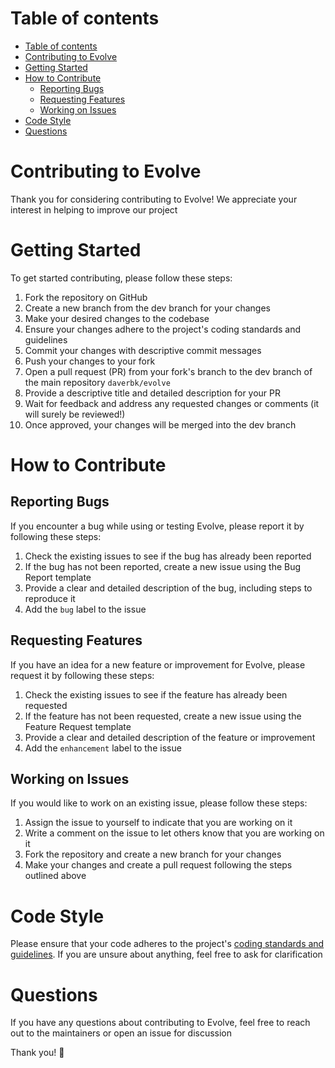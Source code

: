 # Table of contents

<!-- TOC -->
* [Table of contents](#table-of-contents)
* [Contributing to Evolve](#contributing-to-evolve)
* [Getting Started](#getting-started)
* [How to Contribute](#how-to-contribute)
  * [Reporting Bugs](#reporting-bugs)
  * [Requesting Features](#requesting-features)
  * [Working on Issues](#working-on-issues)
* [Code Style](#code-style)
* [Questions](#questions)
<!-- TOC -->

# Contributing to Evolve
Thank you for considering contributing to Evolve! We appreciate your interest in helping to improve our project

# Getting Started
To get started contributing, please follow these steps:

1. Fork the repository on GitHub
2. Create a new branch from the dev branch for your changes
3. Make your desired changes to the codebase
4. Ensure your changes adhere to the project's coding standards and guidelines
5. Commit your changes with descriptive commit messages
6. Push your changes to your fork
7. Open a pull request (PR) from your fork's branch to the dev branch of the main repository `daverbk/evolve`
8. Provide a descriptive title and detailed description for your PR
9. Wait for feedback and address any requested changes or comments (it will surely be reviewed!)
10. Once approved, your changes will be merged into the dev branch

# How to Contribute

## Reporting Bugs

If you encounter a bug while using or testing Evolve, please report it by following these steps:

1. Check the existing issues to see if the bug has already been reported
2. If the bug has not been reported, create a new issue using the Bug Report template
3. Provide a clear and detailed description of the bug, including steps to reproduce it
4. Add the `bug` label to the issue

## Requesting Features
If you have an idea for a new feature or improvement for Evolve, please request it by following these steps:

1. Check the existing issues to see if the feature has already been requested
2. If the feature has not been requested, create a new issue using the Feature Request template
3. Provide a clear and detailed description of the feature or improvement
4. Add the `enhancement` label to the issue

## Working on Issues
If you would like to work on an existing issue, please follow these steps:

1. Assign the issue to yourself to indicate that you are working on it
2. Write a comment on the issue to let others know that you are working on it
3. Fork the repository and create a new branch for your changes
4. Make your changes and create a pull request following the steps outlined above

# Code Style
Please ensure that your code adheres to the project's [coding standards and guidelines](https://github.com/daverbk/evolve/blob/dev/.editorconfig). 
If you are unsure about anything, feel free to ask for clarification

# Questions
If you have any questions about contributing to Evolve, feel free to reach out to the maintainers or open an issue for
discussion

Thank you! 🩶
